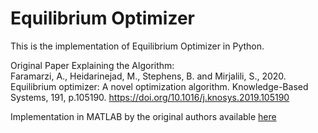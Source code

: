 # Equilibrium Optimizer
This is the implementation of Equilibrium Optimizer in Python.

Original Paper Explaining the Algorithm:  
Faramarzi, A., Heidarinejad, M., Stephens, B. and Mirjalili, S., 2020. Equilibrium optimizer: A novel optimization algorithm. Knowledge-Based Systems, 191, p.105190.
https://doi.org/10.1016/j.knosys.2019.105190  

Implementation in MATLAB by the original authors available [here](https://github.com/afshinfaramarzi/Equilibrium-Optimizer)
